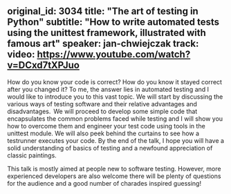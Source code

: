 original_id: 3034
title: "The art of testing in Python"
subtitle: "How to write automated tests using the unittest framework, illustrated with famous art"
speaker: jan-chwiejczak
track: 
video: https://www.youtube.com/watch?v=DCxd7tXPJuo
---
How do you know your code is correct? How do you know it stayed correct after you changed it? To me, the answer lies in automated testing and I would like to introduce you to this vast topic.  We will start by discussing the various ways of testing software and their relative advantages and disadvantages.  We will proceed to develop some simple code that encapsulates the common problems faced while testing and I will show you how to overcome them and engineer your test code using tools in the unittest module. We will also peek behind the curtains to see how a testrunner executes your code. By the end of the talk, I hope you will have a solid understanding of basics of testing and a newfound appreciation of classic paintings.

This talk is mostly aimed at people new to software testing. However, more experienced developers are also welcome there will be plenty of questions for the audience and a good number of charades inspired guessing!